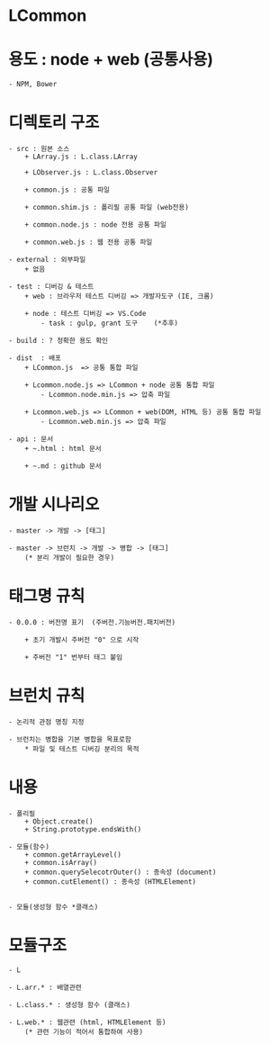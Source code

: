 # LCommon

# 용도 : node + web  (공통사용)
    - NPM, Bower

# 디렉토리 구조
    - src : 원본 소스
        + LArray.js : L.class.LArray
        
        + LObserver.js : L.class.Observer
        
        + common.js : 공통 파일

        + common.shim.js : 폴리필 공통 파일 (web전용)

        + common.node.js : node 전용 공통 파일

        + common.web.js : 웹 전용 공통 파일
        
    - external : 외부파일
        + 없음

    - test : 디버깅 & 테스트
        + web : 브라우저 테스트 디버깅 => 개발자도구 (IE, 크롬)

        + node : 테스트 디버깅 => VS.Code
            - task : gulp, grant 도구    (*추후)

    - build : ? 정확한 용도 확인

    - dist  : 배포
        + LCommon.js  => 공통 통합 파일

        + Lcommon.node.js => LCommon + node 공통 통합 파일
            - Lcommon.node.min.js => 압축 파일

        + Lcommon.web.js => LCommon + web(DOM, HTML 등) 공통 통합 파일        
            - Lcommon.web.min.js => 압축 파일
    
    - api : 문서
        + ~.html : html 문서   
        
        + ~.md : github 문서

# 개발 시나리오

    - master -> 개발 -> [태그]
    
    - master -> 브런치 -> 개발 -> 병합 -> [태그]
        (* 분리 개발이 필요한 경우)

# 태그명 규칙

    - 0.0.0 : 버전명 표기  (주버전.기능버전.패치버전)
    
        + 초기 개발시 주버전 "0" 으로 시작

        + 주버전 "1" 번부터 태그 붙임

# 브런치 규칙

    - 논리적 관점 명칭 지정

    - 브런치는 병합을 기본 병합을 목표로함
        * 파일 및 테스트 디버깅 분리의 목적

# 내용

    - 폴리필
        + Object.create()
        + String.prototype.endsWith()    

    - 모듈(함수)
        + common.getArrayLevel()
        + common.isArray()
        + common.querySelecotrOuter() : 종속성 (document)
        + common.cutElement() : 종속성 (HTMLElement) 
    

    - 모듈(생성형 함수 *클래스)

# 모듈구조
    - L

    - L.arr.* : 배열관련

    - L.class.* : 생성형 함수 (클래스)

    - L.web.* : 웹관련 (html, HTMLElement 등)
        (* 관련 기능이 적어서 통합하여 사용)

